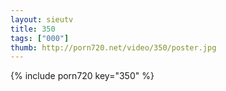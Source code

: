 ```yaml
--- 
layout: sieutv
title: 350
tags: ["000"]
thumb: http://porn720.net/video/350/poster.jpg
---
```

{% include porn720 key="350" %} 
